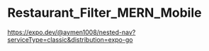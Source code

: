 # Restaurant_Filter_MERN_Mobile

https://expo.dev/@aymen1008/nested-nav?serviceType=classic&distribution=expo-go
